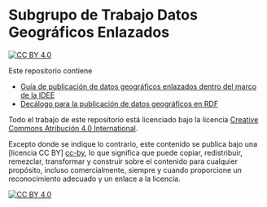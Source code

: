 # Subgrupo de Trabajo Datos Geográficos Enlazados

[![CC BY 4.0][cc-by-shield]][cc-by]

Este repositorio contiene

- [Guía de publicación de datos geográficos enlazados dentro del marco de la IDEE](Guia.md)
- [Decálogo para la publicación de datos geográficos en RDF](Decalogo.md)

Todo el trabajo de este repositorio está licenciado bajo la licencia [Creative Commons Atribución 4.0 International][cc-by].

Excepto donde se indique lo contrario, este contenido se publica bajo una [licencia CC BY] [cc-by], lo que significa que puede copiar, redistribuir, remezclar, transformar y construir sobre el contenido para cualquier propósito, incluso comercialmente, siempre y cuando proporcione un reconocimiento adecuado y un enlace a la licencia.

[![CC BY 4.0][cc-by-image]][cc-by]

[cc-by]: http://creativecommons.org/licenses/by/4.0/
[cc-by-image]: https://i.creativecommons.org/l/by/4.0/88x31.png
[cc-by-shield]: https://img.shields.io/badge/License-CC%20BY%204.0-lightgrey.svg
